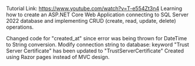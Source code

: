 Tutorial Link: https://www.youtube.com/watch?v=T-e554Zt3n4 
Learning how to create an ASP.NET Core Web Application connecting to SQL Server 2022 database and implementing CRUD (create, read, update, delete) operations.

Changed code for "created_at" since error was being thrown for DateTime to String conversion.
Modify connection string to database: keyword "Trust Server Certificate" has been updated to "TrustServerCertificate"
Created using Razor pages instead of MVC design.
